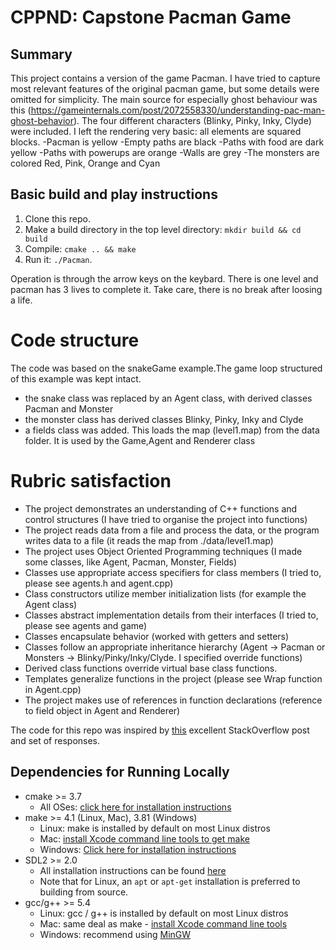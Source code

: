 # CPPND: Capstone Pacman Game

## Summary
This project contains a version of the game Pacman. I have tried to capture most relevant features of the original pacman game, but some details were omitted for simplicity.
The main source for especially ghost behaviour was this (https://gameinternals.com/post/2072558330/understanding-pac-man-ghost-behavior). The four different characters (Blinky, Pinky, Inky, Clyde) were included. I left the rendering very basic: all elements are squared blocks. 
-Pacman is yellow
-Empty paths are black
-Paths with food are dark yellow
-Paths with powerups are orange
-Walls are grey
-The monsters are colored Red, Pink, Orange and Cyan


## Basic build and play instructions
1. Clone this repo.
2. Make a build directory in the top level directory: `mkdir build && cd build`
3. Compile: `cmake .. && make`
4. Run it: `./Pacman`.

Operation is through the arrow keys on the keybard. There is one level and pacman has 3 lives to complete it. Take care, there is no break after loosing a life.

# Code structure
The code was based on the snakeGame example.The game loop structured of this example was kept intact.
- the snake class was replaced by an Agent class, with derived classes Pacman and Monster
- the monster class has derived classes Blinky, Pinky, Inky and Clyde
- a fields class was added. This loads the map (level1.map) from the data folder. It is used by the Game,Agent and Renderer class

# Rubric satisfaction
- The project demonstrates an understanding of C++ functions and control structures  (I have tried to organise the project into functions)
- The project reads data from a file and process the data, or the program writes data to a file (it reads the map from ./data/level1.map)
- The project uses Object Oriented Programming techniques (I made some classes, like Agent, Pacman, Monster, Fields)
- Classes use appropriate access specifiers for class members (I tried to, please see agents.h and agent.cpp)
- Class constructors utilize member initialization lists (for example the Agent class)
- Classes abstract implementation details from their interfaces (I tried to, please see agents and game)
- Classes encapsulate behavior (worked with getters and setters)
- Classes follow an appropriate inheritance hierarchy (Agent -> Pacman or Monsters -> Blinky/Pinky/Inky/Clyde. I specified override functions)
- Derived class functions override virtual base class functions.
- Templates generalize functions in the project (please see Wrap function in Agent.cpp)
- The project makes use of references in function declarations (reference to field object in Agent and Renderer)




The code for this repo was inspired by [this](https://codereview.stackexchange.com/questions/212296/snake-game-in-c-with-sdl) excellent StackOverflow post and set of responses.

## Dependencies for Running Locally
* cmake >= 3.7
  * All OSes: [click here for installation instructions](https://cmake.org/install/)
* make >= 4.1 (Linux, Mac), 3.81 (Windows)
  * Linux: make is installed by default on most Linux distros
  * Mac: [install Xcode command line tools to get make](https://developer.apple.com/xcode/features/)
  * Windows: [Click here for installation instructions](http://gnuwin32.sourceforge.net/packages/make.htm)
* SDL2 >= 2.0
  * All installation instructions can be found [here](https://wiki.libsdl.org/Installation)
  * Note that for Linux, an `apt` or `apt-get` installation is preferred to building from source.
* gcc/g++ >= 5.4
  * Linux: gcc / g++ is installed by default on most Linux distros
  * Mac: same deal as make - [install Xcode command line tools](https://developer.apple.com/xcode/features/)
  * Windows: recommend using [MinGW](http://www.mingw.org/)



